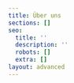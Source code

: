 ```yaml
---
title: Über uns
sections: []
seo:
  title: ''
  description: ''
  robots: []
  extra: []
layout: advanced
---
```

